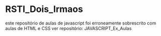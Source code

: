 # RSTI_Dois_Irmaos
este repositório de aulas de javascript foi erroneamente sobrescrito com aulas de HTML e CSS
ver repositório: JAVASCRIPT_Ex_Aulas
